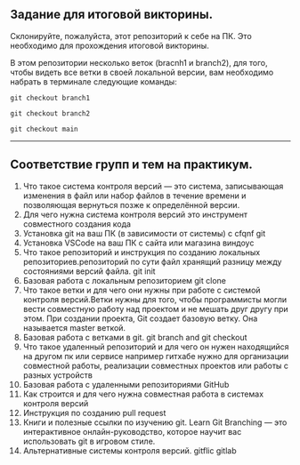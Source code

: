## Задание для итоговой викторины.

Склонируйте, пожалуйста, этот репозиторий к себе на ПК. 
Это необходимо для прохождения итоговой викторины.

В этом репозитории несколько веток (bracnh1 и branch2), для того, чтобы видеть все ветки в своей локальной версии, вам необходимо набрать в терминале следующие команды:

 ``` git checkout branch1 ```
 
 ``` git checkout branch2 ```
 
 ``` git checkout main ```
 
---

## Соответствие групп и тем на практикум.

1. Что такое система контроля версий — это система, записывающая изменения в файл или набор файлов в течение времени и позволяющая вернуться позже к определённой версии.
2. Для чего нужна система контроля версий это инструмент совместного создания кода
3. Установка git на ваш ПК (в зависимости от системы) c cfqnf git
4. Установка VSCode на ваш ПК c сайта или магазина виндоус
5. Что такое репозиторий и инструкция по созданию локальных репозиториев.репозиторий по сути файл хранящий разницу между состояниями версий файла. git init
6. Базовая работа с локальным репозиторием git clone
7. Что такое ветки и для чего они нужны при работе с системой контроля версий.Ветки нужны для того, чтобы программисты могли вести совместную работу над проектом и не мешать друг другу при этом. При создании проекта, Git создает базовую ветку. Она называется master веткой.
8. Базовая работа с ветками в git. git branch and git checkout
9. Что такое удаленный репозиторий и для чего он нужен находящийся на другом пк или сервисе например гитхабе нужно для организации совместной работы, реализации совместных проектов или работы с разных устройств
10. Базовая работа с удаленными репозиториями GitHub
11. Как строится и для чего нужна совместная работа в системах контроля версий
12. Инструкция по созданию pull request 
13. Книги и полезные ссылки по изучению git. Learn Git Branching — это интерактивное онлайн-руководство, которое научит вас использовать git в игровом стиле.
14. Альтернативные системы контроля версий. gitflic
gitlab